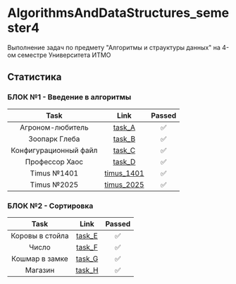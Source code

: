 # AlgorithmsAndDataStructures_semester4
Выполнение задач по предмету "Алгоритмы и страуктуры данных" на 4-ом семестре Университета ИТМО

## Статистика

### БЛОК №1 - Введение в алгоритмы

| Task                  | Link                                | Passed |
| :---:                 | :---:                               | :---:  |
| Агроном-любитель      | [task_A](part_1/task_A.cpp)         | ✅     |
| Зоопарк Глеба         | [task_B](part_1/task_B.cpp)         | ✅     |
| Конфигурационный файл | [task_C](part_1/task_C.cpp)         | ✅     |
| Профессор Хаос        | [task_D](part_1/task_D.cpp)         | ✅     |
| Timus №1401           | [timus_1401](part_1/timus_1401.cpp) | ✅     |
| Timus №2025           | [timus_2025](part_1/timus_2025.cpp) | ✅     |

### БЛОК №2 - Сортировка

| Task            | Link                        | Passed |
| :---:           | :---:                       | :---:  |
| Коровы в стойла | [task_E](part_2/task_E.cpp) | ✅     |
| Число           | [task_F](part_2/task_F.cpp) | ✅     |
| Кошмар в замке  | [task_G](part_2/task_G.cpp) | ✅     |
| Магазин         | [task_H](part_2/task_H.cpp) | ✅     |
